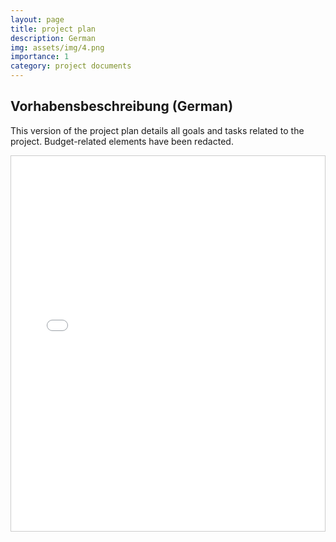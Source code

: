 ```yaml
---
layout: page
title: project plan
description: German
img: assets/img/4.png
importance: 1
category: project documents
---
```


## Vorhabensbeschreibung (German)
This version of the project plan details all goals and tasks related to the project. Budget-related elements have been redacted.

<div style="overflow: auto; height: 600px; border: 1px solid #ccc;">
    <iframe src="/assets/pdf/Vorhabensbeschreibung_MODELO_V9_Redigiert.pdf" width="100%" height="600px" style="border: none;"></iframe>
</div>
